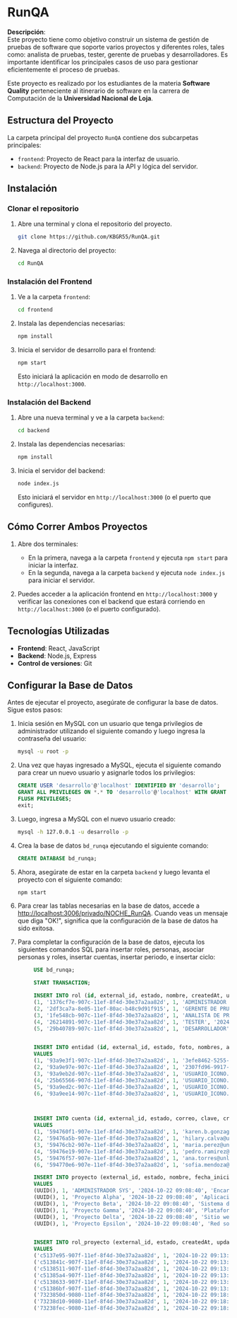 
# RunQA

**Descripción**:  
Este proyecto tiene como objetivo construir un sistema de gestión de pruebas de software que soporte varios proyectos y diferentes roles, tales como: analista de pruebas, tester, gerente de pruebas y desarrolladores. Es importante identificar los principales casos de uso para gestionar eficientemente el proceso de pruebas.

Este proyecto es realizado por los estudiantes de la materia **Software Quality** perteneciente al itinerario de software en la carrera de Computación de la **Universidad Nacional de Loja**.

## Estructura del Proyecto

La carpeta principal del proyecto `RunQA` contiene dos subcarpetas principales:

- `frontend`: Proyecto de React para la interfaz de usuario.
- `backend`: Proyecto de Node.js para la API y lógica del servidor.

## Instalación

### Clonar el repositorio

1. Abre una terminal y clona el repositorio del proyecto.

   ```bash
   git clone https://github.com/KBGR55/RunQA.git
   ```

2. Navega al directorio del proyecto:

   ```bash
   cd RunQA
   ```

### Instalación del Frontend

1. Ve a la carpeta `frontend`:

   ```bash
   cd frontend
   ```

2. Instala las dependencias necesarias:

   ```bash
   npm install
   ```

3. Inicia el servidor de desarrollo para el frontend:

   ```bash
   npm start
   ```

   Esto iniciará la aplicación en modo de desarrollo en `http://localhost:3000`.

### Instalación del Backend

1. Abre una nueva terminal y ve a la carpeta `backend`:

   ```bash
   cd backend
   ```

2. Instala las dependencias necesarias:

   ```bash
   npm install
   ```

3. Inicia el servidor del backend:

   ```bash
   node index.js
   ```

   Esto iniciará el servidor en `http://localhost:3000` (o el puerto que configures).

## Cómo Correr Ambos Proyectos

1. Abre dos terminales:

   - En la primera, navega a la carpeta `frontend` y ejecuta `npm start` para iniciar la interfaz.
   - En la segunda, navega a la carpeta `backend` y ejecuta `node index.js` para iniciar el servidor.

2. Puedes acceder a la aplicación frontend en `http://localhost:3000` y verificar las conexiones con el backend que estará corriendo en `http://localhost:3000` (o el puerto configurado).

## Tecnologías Utilizadas

- **Frontend**: React, JavaScript
- **Backend**: Node.js, Express
- **Control de versiones**: Git
## Configurar la Base de Datos

Antes de ejecutar el proyecto, asegúrate de configurar la base de datos. Sigue estos pasos:

1. Inicia sesión en MySQL con un usuario que tenga privilegios de administrador utilizando el siguiente comando y luego ingresa la contraseña del usuario:

    ```bash
    mysql -u root -p
    ```

2. Una vez que hayas ingresado a MySQL, ejecuta el siguiente comando para crear un nuevo usuario y asignarle todos los privilegios:

    ```sql
    CREATE USER 'desarrollo'@'localhost' IDENTIFIED BY 'desarrollo';
    GRANT ALL PRIVILEGES ON *.* TO 'desarrollo'@'localhost' WITH GRANT OPTION;
    FLUSH PRIVILEGES;
    exit;
    ```

3. Luego, ingresa a MySQL con el nuevo usuario creado:

    ```bash
    mysql -h 127.0.0.1 -u desarrollo -p
    ```

4. Crea la base de datos `bd_runqa` ejecutando el siguiente comando: 
    ```sql
    CREATE DATABASE bd_runqa;
    ```
5. Ahora, asegúrate de estar en la carpeta `backend` y luego levanta el proyecto con el siguiente comando:

    ```bash
    npm start
    ```

6. Para crear las tablas necesarias en la base de datos, accede a [http://localhost:3006/privado/NOCHE_RunQA](http://localhost:3006/privado/NOCHE_RunQA). Cuando veas un mensaje que diga "OK!", significa que la configuración de la base de datos ha sido exitosa.

7. Para completar la configuración de la base de datos, ejecuta los siguientes comandos SQL para insertar roles, personas, asociar personas y roles, insertar cuentas, insertar periodo, e insertar ciclo:

    ```sql
         USE bd_runqa;

         START TRANSACTION;

         INSERT INTO rol (id, external_id, estado, nombre, createdAt, updatedAt) VALUES
         (1, '1376cf7e-907c-11ef-8f4d-30e37a2aa82d', 1, 'ADMINISTRADOR SYS', '2024-10-19 05:30:36', '2024-10-19 05:30:36'),
         (2, '2df3ca7a-8e05-11ef-80ac-b48c9d91f915', 1, 'GERENTE DE PRUEBAS', '2024-10-19 05:30:36', '2024-10-19 05:30:36'),
         (3, '1fe548cb-907c-11ef-8f4d-30e37a2aa82d', 1, 'ANALISTA DE PRUEBAS', '2024-10-19 05:30:36', '2024-10-19 05:30:36'),
         (4, '26214891-907c-11ef-8f4d-30e37a2aa82d', 1, 'TESTER', '2024-10-19 05:30:36', '2024-10-19 05:30:36'),
         (5, '29b40789-907c-11ef-8f4d-30e37a2aa82d', 1, 'DESARROLLADOR', '2024-10-19 05:30:36', '2024-10-19 05:30:36');


         INSERT INTO entidad (id, external_id, estado, foto, nombres, apellidos, fecha_nacimiento, telefono, createdAt, updatedAt) 
         VALUES 
         (1, '93a9e3f1-907c-11ef-8f4d-30e37a2aa82d', 1, '3efe8462-5255-4839-b694-c269ca4475b3.jpeg', 'KAREN BRIGITH', 'GONZAGA RIVAS', '2003-12-05 00:00:00', '0980735353', '2024-10-22 08:50:19', '2024-10-22 08:50:19'),
         (2, '93a9e97e-907c-11ef-8f4d-30e37a2aa82d', 1, '2307fd96-9917-4da1-a666-90d0711162c3.jpeg', 'HILARY MADELEY', 'CALVA CAMACHO', '1995-08-15 00:00:00', '0987654321', '2024-10-22 08:50:19', '2024-10-22 08:50:19'),
         (3, '93a9eb2d-907c-11ef-8f4d-30e37a2aa82d', 1, 'USUARIO_ICONO.png', 'MARÍA ELENA', 'PÉREZ MARTÍNEZ', '1998-03-22 00:00:00', '0980123456', '2024-10-22 08:50:19', '2024-10-22 08:50:19'),
         (4, '25b65566-907d-11ef-8f4d-30e37a2aa82d', 1, 'USUARIO_ICONO.png', 'PEDRO ANTONIO', 'RAMÍREZ VARGAS', '1987-07-30 00:00:00', '0998765432', '2024-10-22 08:50:19', '2024-10-22 08:50:19'),
         (5, '93a9ed2c-907c-11ef-8f4d-30e37a2aa82d', 1, 'USUARIO_ICONO.png', 'ANA MARÍA', 'TORRES QUINTERO', '2000-11-10 00:00:00', '0976543210', '2024-10-22 08:50:19', '2024-10-22 08:50:19'),
         (6, '93a9ee14-907c-11ef-8f4d-30e37a2aa82d', 1, 'USUARIO_ICONO.png', 'SOFÍA ALEJANDRA', 'MENDOZA PÉREZ', '2003-12-05 00:00:00', '0980735353', '2024-10-22 08:50:19', '2024-10-22 08:50:19');



         INSERT INTO cuenta (id, external_id, estado, correo, clave, createdAt, updatedAt, id_entidad) 
         VALUES 
         (1, '594760f1-907e-11ef-8f4d-30e37a2aa82d', 1, 'karen.b.gonzaga@unl.edu.ec', '$2a$08$vcbwdzAoBjH027Yt6B9PwO3G65afLhrMfejne1EJ7uoPGuLslHLC6', '2024-10-22 09:03:00', '2024-10-22 09:03:00', 1),
         (2, '59476a5b-907e-11ef-8f4d-30e37a2aa82d', 1, 'hilary.calva@unl.edu.ec', '$2a$08$vcbwdzAoBjH027Yt6B9PwO3G65afLhrMfejne1EJ7uoPGuLslHLC6', '2024-10-22 09:03:00', '2024-10-22 09:03:00', 2),
         (3, '59476cb2-907e-11ef-8f4d-30e37a2aa82d', 1, 'maria.perez@unl.edu.ec', '$2a$08$vcbwdzAoBjH027Yt6B9PwO3G65afLhrMfejne1EJ7uoPGuLslHLC6', '2024-10-22 09:03:00', '2024-10-22 09:03:00', 3),
         (4, '59476e19-907e-11ef-8f4d-30e37a2aa82d', 1, 'pedro.ramirez@unl.edu.ec', '$2a$08$vcbwdzAoBjH027Yt6B9PwO3G65afLhrMfejne1EJ7uoPGuLslHLC6', '2024-10-22 09:03:00', '2024-10-22 09:03:00', 4),
         (5, '59476f57-907e-11ef-8f4d-30e37a2aa82d', 1, 'ana.torres@unl.edu.ec', '$2a$08$vcbwdzAoBjH027Yt6B9PwO3G65afLhrMfejne1EJ7uoPGuLslHLC6', '2024-10-22 09:03:00', '2024-10-22 09:03:00', 5),
         (6, '594770e6-907e-11ef-8f4d-30e37a2aa82d', 1, 'sofia.mendoza@unl.edu.ec', '$2a$08$vcbwdzAoBjH027Yt6B9PwO3G65afLhrMfejne1EJ7uoPGuLslHLC6', '2024-10-22 09:03:00', '2024-10-22 09:03:00', 6);

         INSERT INTO proyecto (external_id, estado, nombre, fecha_inicio, descripcion, createdAt, updatedAt)
         VALUES
         (UUID(), 1, 'ADMINISTRADOR SYS', '2024-10-22 09:08:40', 'Encargado de gestionar el sistema', NOW(), NOW()),
         (UUID(), 1, 'Proyecto Alpha', '2024-10-22 09:08:40', 'Aplicación para gestión de tareas.', NOW(), NOW()),
         (UUID(), 1, 'Proyecto Beta', '2024-10-22 09:08:40', 'Sistema de seguimiento de gastos.', NOW(), NOW()),
         (UUID(), 1, 'Proyecto Gamma', '2024-10-22 09:08:40', 'Plataforma de e-learning online.', NOW(), NOW()),
         (UUID(), 1, 'Proyecto Delta', '2024-10-22 09:08:40', 'Sitio web para restaurante.', NOW(), NOW()),
         (UUID(), 1, 'Proyecto Epsilon', '2024-10-22 09:08:40', 'Red social para comunidad local.', NOW(), NOW());


         INSERT INTO rol_proyecto (external_id, estado, createdAt, updatedAt, id_entidad, id_proyecto, id_rol)
         VALUES
         ('c5137e95-907f-11ef-8f4d-30e37a2aa82d', 1, '2024-10-22 09:13:11', '2024-10-22 09:13:11', 1, 1, 1),
         ('c513841c-907f-11ef-8f4d-30e37a2aa82d', 1, '2024-10-22 09:13:11', '2024-10-22 09:13:11', 2, 2, 2),
         ('c5138511-907f-11ef-8f4d-30e37a2aa82d', 1, '2024-10-22 09:13:11', '2024-10-22 09:13:11', 3, 3, 3),
         ('c51385a4-907f-11ef-8f4d-30e37a2aa82d', 1, '2024-10-22 09:13:11', '2024-10-22 09:13:11', 4, 4, 4),
         ('c5138633-907f-11ef-8f4d-30e37a2aa82d', 1, '2024-10-22 09:13:11', '2024-10-22 09:13:11', 3, 5, 5),
         ('c51386bf-907f-11ef-8f4d-30e37a2aa82d', 1, '2024-10-22 09:13:11', '2024-10-22 09:13:11', 2, 6, 2),
         ('7323850d-9080-11ef-8f4d-30e37a2aa82d', 1, '2024-10-22 09:18:03', '2024-10-22 09:18:03', 3, 4, 2),
         ('73238d10-9080-11ef-8f4d-30e37a2aa82d', 1, '2024-10-22 09:18:03', '2024-10-22 09:18:03', 4, 5, 2),
         ('73238fec-9080-11ef-8f4d-30e37a2aa82d', 1, '2024-10-22 09:18:03', '2024-10-22 09:18:03', 3, 3, 2);

   ```
